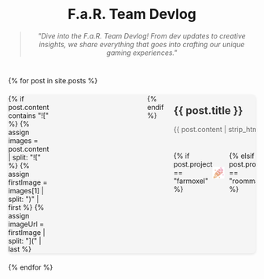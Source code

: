 <div style="text-align: center; margin: 40px 0;">
  <h1>F.a.R. Team Devlog</h1>
  <blockquote style="font-style: italic; color: #666;">
    "Dive into the F.a.R. Team Devlog! From dev updates to creative insights, we share everything that goes into crafting our unique gaming experiences."
  </blockquote>
</div>

{% for post in site.posts %}
  <div style="display: flex; margin: 20px 0; background: #f5f5f5; border-radius: 8px; overflow: hidden; box-shadow: 0 2px 5px rgba(0,0,0,0.1);">
    {% if post.content contains "![" %}
      {% assign images = post.content | split: "![" %}
      {% assign firstImage = images[1] | split: ")" | first %}
      {% assign imageUrl = firstImage | split: "](" | last %}
      <div style="flex: 0 0 200px; background-image: url({{ imageUrl }}); background-size: cover; background-position: center;"></div>
    {% endif %}
    <div style="padding: 20px; flex: 1;">
      <h2 style="margin-top: 0;"><a href="{{ post.url }}" style="text-decoration: none; color: #333;">{{ post.title }}</a></h2>
      <p style="color: #666;">{{ post.content | strip_html | truncatewords: 50 }}</p>
      <div style="display: flex; justify-content: space-between; align-items: center; margin-top: 20px;">
        <div style="display: flex; align-items: center;">
          {% if post.project == "farmoxel" %}
            <img src="/assets/images/farmoxel-icon.png" alt="Farmoxel" style="height: 24px; margin-right: 10px;">
          {% elsif post.project == "roommakers" %}
            <img src="/assets/images/roommakers-icon.png" alt="Room Makers" style="height: 24px; margin-right: 10px;">
          {% elsif post.project == "kta" %}
            <img src="/assets/images/kta-icon.png" alt="KTA" style="height: 24px; margin-right: 10px;">
          {% endif %}
          <span style="color: #888; font-size: 0.9em;">{{ post.date | date: "%B %d, %Y" }}</span>
          {% if post.tags %}
            <div style="margin-left: 15px;">
              {% for tag in post.tags %}
                <span style="background: #e0e0e0; padding: 3px 8px; border-radius: 12px; font-size: 0.8em; margin-right: 5px;">{{ tag }}</span>
              {% endfor %}
            </div>
          {% endif %}
        </div>
        <a href="/devlog{{ post.url }}" style="color: #4CAF50; text-decoration: none;">Read more →</a>
      </div>
    </div>
  </div>
{% endfor %}
